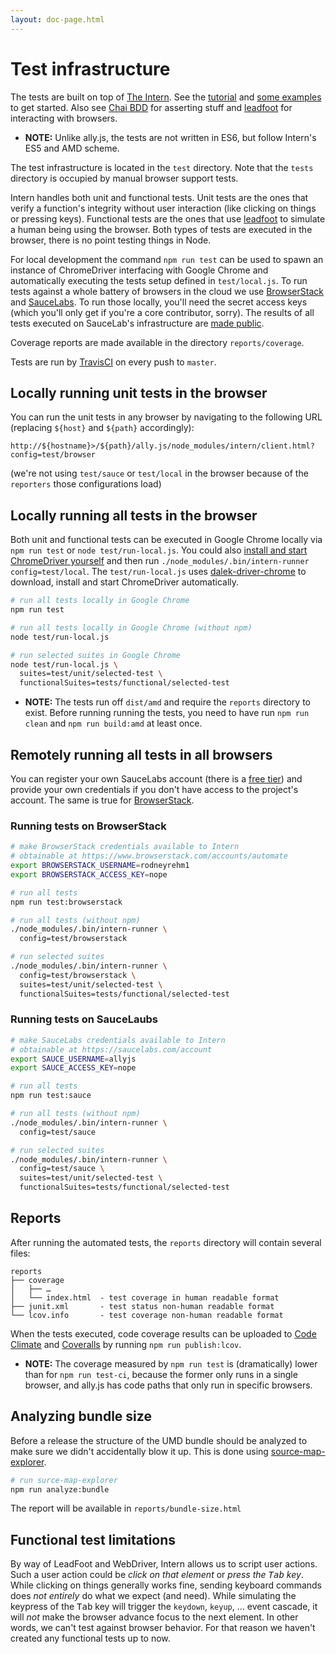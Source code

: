 ```yaml
---
layout: doc-page.html
---
```


# Test infrastructure

The tests are built on top of [The Intern](https://theintern.github.io/). See the [tutorial](https://github.com/theintern/intern-tutorial) and [some examples](https://github.com/theintern/intern-examples) to get started. Also see [Chai BDD](http://chaijs.com/api/bdd/) for asserting stuff and [leadfoot](http://theintern.github.io/leadfoot/) for interacting with browsers.

* **NOTE:** Unlike ally.js, the tests are not written in ES6, but follow Intern's ES5 and AMD scheme.

The test infrastructure is located in the `test` directory. Note that the `tests` directory is occupied by manual browser support tests.

Intern handles both unit and functional tests. Unit tests are the ones that verify a function's integrity without user interaction (like clicking on things or pressing keys). Functional tests are the ones that use [leadfoot](http://theintern.github.io/leadfoot/) to simulate a human being using the browser. Both types of tests are executed in the browser, there is no point testing things in Node.

For local development the command `npm run test` can be used to spawn an instance of ChromeDriver interfacing with Google Chrome and automatically executing the tests setup defined in `test/local.js`. To run tests against a whole battery of browsers in the cloud we use [BrowserStack](http://browserstack.com) and [SauceLabs](https://saucelabs.com). To run those locally, you'll need the secret access keys (which you'll only get if you're a core contributor, sorry). The results of all tests executed on SauceLab's infrastructure are [made public](https://saucelabs.com/u/allyjs).

Coverage reports are made available in the directory `reports/coverage`.

Tests are run by [TravisCI](https://travis-ci.org/medialize/ally.js) on every push to `master`.


## Locally running unit tests in the browser

You can run the unit tests in any browser by navigating to the following URL (replacing `${host}` and `${path}` accordingly):

```text
http://${hostname}>/${path}/ally.js/node_modules/intern/client.html?config=test/browser
```

(we're not using `test/sauce` or `test/local` in the browser because of the `reporters` those configurations load)


## Locally running all tests in the browser

Both unit and functional tests can be executed in Google Chrome locally via `npm run test` or `node test/run-local.js`. You could also [install and start ChromeDriver yourself](https://theintern.github.io/intern/#local-selenium) and then run `./node_modules/.bin/intern-runner config=test/local`. The `test/run-local.js` uses [dalek-driver-chrome](https://github.com/dalekjs/dalek-driver-chrome) to download, install and start ChromeDriver automatically.

```sh
# run all tests locally in Google Chrome
npm run test

# run all tests locally in Google Chrome (without npm)
node test/run-local.js

# run selected suites in Google Chrome
node test/run-local.js \
  suites=test/unit/selected-test \
  functionalSuites=tests/functional/selected-test
```

* **NOTE:** The tests run off `dist/amd` and require the `reports` directory to exist. Before running running the tests, you need to have run `npm run clean` and `npm run build:amd` at least once.


## Remotely running all tests in all browsers

You can register your own SauceLabs account (there is a [free tier](https://saucelabs.com/signup/plan/free)) and provide your own credentials if you don't have access to the project's account. The same is true for [BrowserStack](http://browserstack.com/).

### Running tests on BrowserStack

```sh
# make BrowserStack credentials available to Intern
# obtainable at https://www.browserstack.com/accounts/automate
export BROWSERSTACK_USERNAME=rodneyrehm1
export BROWSERSTACK_ACCESS_KEY=nope

# run all tests
npm run test:browserstack

# run all tests (without npm)
./node_modules/.bin/intern-runner \
  config=test/browserstack

# run selected suites
./node_modules/.bin/intern-runner \
  config=test/browserstack \
  suites=test/unit/selected-test \
  functionalSuites=tests/functional/selected-test
```

### Running tests on SauceLaubs

```sh
# make SauceLabs credentials available to Intern
# obtainable at https://saucelabs.com/account
export SAUCE_USERNAME=allyjs
export SAUCE_ACCESS_KEY=nope

# run all tests
npm run test:sauce

# run all tests (without npm)
./node_modules/.bin/intern-runner \
  config=test/sauce

# run selected suites
./node_modules/.bin/intern-runner \
  config=test/sauce \
  suites=test/unit/selected-test \
  functionalSuites=tests/functional/selected-test
```

## Reports

After running the automated tests, the `reports` directory will contain several files:

```text
reports
├── coverage
│   ├── …
│   └── index.html  - test coverage in human readable format
├── junit.xml       - test status non-human readable format
└── lcov.info       - test coverage non-human readable format
```

When the tests executed, code coverage results can be uploaded to [Code Climate](http://codeclimate.com/) and [Coveralls](http://coveralls.io/) by running `npm run publish:lcov`.

* **NOTE:** The coverage measured by `npm run test` is (dramatically) lower than for `npm run test-ci`, because the former only runs in a single browser, and ally.js has code paths that only run in specific browsers.


## Analyzing bundle size

Before a release the structure of the UMD bundle should be analyzed to make sure we didn't accidentally blow it up. This is done using [source-map-explorer](https://github.com/danvk/source-map-explorer).

```sh
# run surce-map-explorer
npm run analyze:bundle
```

The report will be available in `reports/bundle-size.html`


## Functional test limitations

By way of LeadFoot and WebDriver, Intern allows us to script user actions. Such a user action could be *click on that element* or *press the <kbd>Tab</kbd> key*. While clicking on things generally works fine, sending keyboard commands does *not entirely* do what we expect (and need). While simulating the keypress of the <kbd>Tab</kbd> key will trigger the `keydown`, `keyup`, … event cascade, it will *not* make the browser advance focus to the next element. In other words, we can't test against browser behavior. For that reason we haven't created any functional tests up to now.
